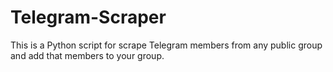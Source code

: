 # Telegram-Scraper
This is a Python script for scrape Telegram members from any public group and add that members to your group.
